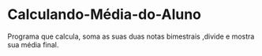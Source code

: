 # Calculando-Média-do-Aluno
Programa que calcula, soma as suas duas notas bimestrais ,divide e mostra sua média final.
